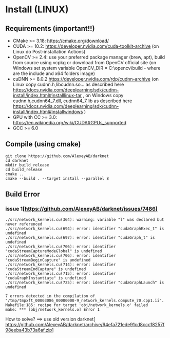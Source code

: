 # Install (LINUX)

## Requirements (important!!)
* CMake >= 3.18: https://cmake.org/download/
* CUDA >= 10.2: https://developer.nvidia.com/cuda-toolkit-archive (on Linux do Post-installation Actions)
* OpenCV >= 2.4: use your preferred package manager (brew, apt), build from source using vcpkg or download from OpenCV official site (on Windows set system variable OpenCV_DIR = C:\opencv\build - where are the include and x64 folders image)
* cuDNN >= 8.0.2 https://developer.nvidia.com/rdp/cudnn-archive (on Linux copy cudnn.h,libcudnn.so... as described here https://docs.nvidia.com/deeplearning/sdk/cudnn-install/index.html#installlinux-tar , on Windows copy cudnn.h,cudnn64_7.dll, cudnn64_7.lib as described here https://docs.nvidia.com/deeplearning/sdk/cudnn-install/index.html#installwindows )
* GPU with CC >= 3.0: https://en.wikipedia.org/wiki/CUDA#GPUs_supported
* GCC >= 6.0

## Compile (using cmake)
```
git clone https://github.com/AlexeyAB/darknet
cd darknet
mkdir build_release
cd build_release
cmake ..
cmake --build . --target install --parallel 8
```

## Build Error
### issue 1[https://github.com/AlexeyAB/darknet/issues/7486]
```
./src/network_kernels.cu(364): warning: variable "l" was declared but never referenced
./src/network_kernels.cu(694): error: identifier "cudaGraphExec_t" is undefined
./src/network_kernels.cu(697): error: identifier "cudaGraph_t" is undefined
./src/network_kernels.cu(706): error: identifier "cudaStreamCaptureModeGlobal" is undefined
./src/network_kernels.cu(706): error: identifier "cudaStreamBeginCapture" is undefined
./src/network_kernels.cu(714): error: identifier "cudaStreamEndCapture" is undefined
./src/network_kernels.cu(715): error: identifier "cudaGraphInstantiate" is undefined
./src/network_kernels.cu(725): error: identifier "cudaGraphLaunch" is undefined

7 errors detected in the compilation of "/tmp/tmpxft_00003086_00000000-9_network_kernels.compute_70.cpp1.ii".
Makefile:185: recipe for target 'obj/network_kernels.o' failed
make: *** [obj/network_kernels.o] Error 1
```
How to solve? ==> use old version darknet[ https://github.com/AlexeyAB/darknet/archive/64efa721ede91cd8ccc18257f98eeba43b73a6af.zip]
